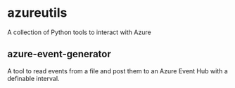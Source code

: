 # azureutils
A collection of Python tools to interact with Azure

## azure-event-generator
A tool to read events from a file and post them to an Azure Event Hub with a definable interval.

